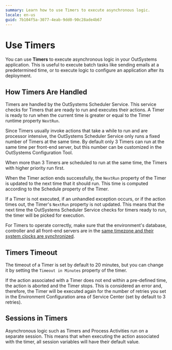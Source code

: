 ```yaml
---
summary: Learn how to use Timers to execute asynchronous logic. 
locale: en-us
guid: 7b104f5a-3077-4eab-9dd0-90c28ade4b67
---
```


# Use Timers

You can use **Timers** to execute asynchronous logic in your OutSystems application. This is useful to execute batch tasks like sending emails at a predetermined time, or to execute logic to configure an application after its deployment.

## How Timers Are Handled

Timers are handled by the OutSystems Scheduler Service. This service checks for Timers that are ready to run and executes their actions. A Timer is ready to run when the current time is greater or equal to the Timer runtime property `NextRun`.

Since Timers usually invoke actions that take a while to run and are processor intensive, the OutSystems Scheduler Service only runs a fixed number of Timers at the same time. By default only 3 Timers can run at the same time per front-end server, but this number can be customized in the OutSystems Configuration Tool.

When more than 3 Timers are scheduled to run at the same time, the Timers with higher priority run first.

When the Timer action ends successfully, the `NextRun` property of the Timer is updated to the next time that it should run. This time is computed according to the Schedule property of the Timer.

If a Timer is not executed, if an unhandled exception occurs, or if the action times out, the Timer's `NextRun` property is not updated. This means that the next time the OutSystems Scheduler Service checks for timers ready to run, the timer will be picked for execution.

<div class="info" markdown="1">

For Timers to operate correctly, make sure that the environment's database, controller and all front-end servers are in the [same timezone and their system clocks are synchronized](https://success.outsystems.com/Support/Enterprise_Customers/Maintenance_and_Operations/Timezone_considerations_in_the_OutSystems_Platform).

</div>

## Timers Timeout

The timeout of a Timer is set by default to 20 minutes, but you can change it by setting the `Timeout in Minutes` property of the timer.

If the action associated with a Timer does not end within a pre-defined time, the action is aborted and the Timer stops. This is considered an error and, therefore, the Timer will be executed again for the number of retries you set in the Environment Configuration area of Service Center (set by default to 3 retries).

## Sessions in Timers

Asynchronous logic such as Timers and Process Activities run on a separate session. This means that when executing the action associated with the timer, all session variables will have their default value.
